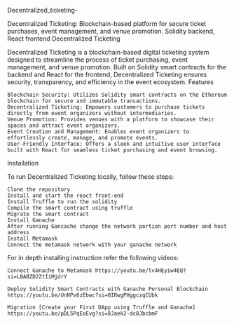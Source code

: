 Decentralized_ticketing-

Decentralized Ticketing: Blockchain-based platform for secure ticket purchases, event management, and venue promotion. Solidity backend, React frontend
Decentralized Ticketing

Decentralized Ticketing is a blockchain-based digital ticketing system designed to streamline the process of ticket purchasing, event management, and venue promotion. Built on Solidity smart contracts for the backend and React for the frontend, Decentralized Ticketing ensures security, transparency, and efficiency in the event ecosystem.
Features

    Blockchain Security: Utilizes Solidity smart contracts on the Ethereum blockchain for secure and immutable transactions.
    Decentralized Ticketing: Empowers customers to purchase tickets directly from event organizers without intermediaries.
    Venue Promotion: Provides venues with a platform to showcase their spaces and attract event organizers.
    Event Creation and Management: Enables event organizers to effortlessly create, manage, and promote events.
    User-Friendly Interface: Offers a sleek and intuitive user interface built with React for seamless ticket purchasing and event browsing.

Installation

To run Decentralized Ticketing locally, follow these steps:

    Clone the repository
    Install and start the react front-end
    Install Truffle to run the solidity
    Compile the smart contract using truffle
    Migrate the smart contract
    Install Ganache
    After running Gancache change the network portion port number and host address
    Install Metamask
    Connect the metamask network with your ganache network

For in depth installing instruction refer the following videos:

    Connect Ganache to Metamask https://youtu.be/lv4HEyiw4EQ?si=LBABZD2ZtIiMjdrY

    Deploy Solidity Smart Contracts with Ganache Personal Blockchain https://youtu.be/UnNPv6zEbwc?si=0IRwgPHggczqCUbk

    Migration [Create your First DApp using Truffle and Ganache] https://youtu.be/pDL5PqEoEvg?si=8Jaek2-dc8JbcbmF
